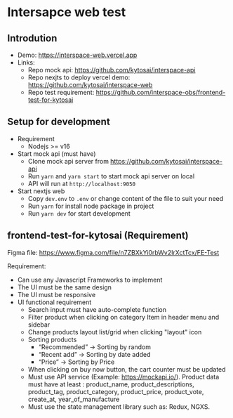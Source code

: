 # Intersapce web test

## Introdution

- Demo: https://interspace-web.vercel.app
- Links:
  - Repo mock api: https://github.com/kytosai/interspace-api
  - Repo nexjts to deploy vercel demo: https://github.com/kytosai/interspace-web 
  - Repo test requirement: https://github.com/interspace-obs/frontend-test-for-kytosai 

## Setup for development

- Requirement
  - Nodejs >= v16
- Start mock api (must have)
  - Clone mock api server from https://github.com/kytosai/interspace-api 
  - Run `yarn` and `yarn start` to start mock api server on local
  - API will run at `http://localhost:9050`
- Start nextjs web 
  - Copy `dev.env` to `.env` or change content of the file to suit your need
  - Run `yarn` for install node package in project
  - Run `yarn dev` for start development

## frontend-test-for-kytosai (Requirement)

Figma file: https://www.figma.com/file/n7ZBXkYi0rbWv2IrXctTcx/FE-Test

Requirement:
  + Can use any Javascript Frameworks to implement
  + The UI must be the same design
  + The UI must be responsive
  + UI functional requirement
    + Search input must have auto-complete function
    + Filter product when clicking on category Item in header menu and sidebar
    + Change products layout list/grid when clicking "layout" icon
    + Sorting products
      + “Recommended” -> Sorting by random
      + “Recent add” -> Sorting by date added
      + “Price” -> Sorting  by Price
    + When clicking on buy now button, the cart counter must be updated
    + Must use API service (Example: https://mockapi.io/). Product data must have at least : product_name, product_descriptions, product_tag, product_category, product_price, product_vote, create_at, year_of_manufacture
    + Must use the state management library such as: Redux, NGXS.
